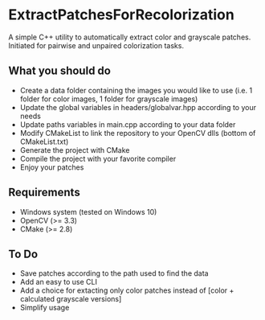# ExtractPatchesForRecolorization
A simple C++ utility to automatically extract color and grayscale patches. Initiated for pairwise and unpaired colorization tasks.

## What you should do
- Create a data folder containing the images you would like to use (i.e. 1 folder for color images, 1 folder for grayscale images)
- Update the global variables in headers/globalvar.hpp according to your needs
- Update paths variables in main.cpp according to your data folder
- Modify CMakeList to link the repository to your OpenCV dlls (bottom of CMakeList.txt)
- Generate the project with CMake
- Compile the project with your favorite compiler
- Enjoy your patches

## Requirements
- Windows system (tested on Windows 10)
- OpenCV (>= 3.3)
- CMake (>= 2.8)

## To Do
- Save patches according to the path used to find the data
- Add an easy to use CLI
- Add a choice for extacting only color patches instead of [color + calculated grayscale versions]
- Simplify usage

